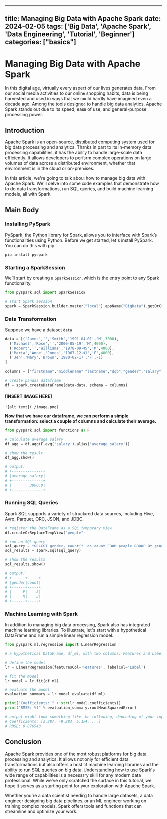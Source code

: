 
---
title: Managing Big Data with Apache Spark
date: 2024-02-05
tags: ['Big Data', 'Apache Spark', 'Data Engineering', 'Tutorial', 'Beginner']
categories: ["basics"]
---


# Managing Big Data with Apache Spark

In this digital age, virtually every aspect of our lives generates data. From our social media activities to our online shopping habits, data is being harvested and used in ways that we could hardly have imagined even a decade ago. Among the tools designed to handle big data analytics, Apache Spark stands out due to its speed, ease of use, and general-purpose processing power.

## Introduction

Apache Spark is an open-source, distributed computing system used for big data processing and analytics. Thanks in part to its in-memory data processing capabilities, it has the ability to handle large-scale data efficiently. It allows developers to perform complex operations on large volumes of data across a distributed environment, whether that environment is in the cloud or on-premises.

In this article, we're going to talk about how to manage big data with Apache Spark. We'll delve into some code examples that demonstrate how to do data transformations, run SQL queries, and build machine learning models, all with Spark.

## Main Body

### Installing PySpark

PySpark, the Python library for Spark, allows you to interface with Spark’s functionalities using Python. Before we get started, let's install PySpark. You can do this with pip:

```bash
pip install pyspark
```

### Starting a SparkSession

We’ll start by creating a `SparkSession`, which is the entry point to any Spark functionality. 

```python
from pyspark.sql import SparkSession

# start Spark session
spark = SparkSession.builder.master("local").appName("BigData").getOrCreate()
```

### Data Transformation

Suppose we have a dataset `data`
```python
data = [('James','','Smith','1991-04-01','M',3000),
  ('Michael','Rose','','2000-05-19','M',4000),
  ('Robert','','Williams','1978-09-05','M',4000),
  ('Maria','Anne','Jones','1967-12-01','F',4000),
  ('Jen','Mary','Brown','1980-02-17','F',-1)
]
 
columns = ["firstname","middlename","lastname","dob","gender","salary"]

# create pandas dataframe
df = spark.createDataFrame(data=data, schema = columns)
```

#### [INSERT IMAGE HERE]

    ![alt text](./image.png)

**Now that we have our dataframe, we can perform a simple transformation: select a couple of columns and calculate their average.**

```python
from pyspark.sql import functions as F

# calculate average salary
df_agg = df.agg(F.avg('salary').alias('average_salary'))

# show the result
df_agg.show()

# output:
# +--------------+
# |average_salary|
# +--------------+
# |        3000.0|
# +--------------+
```

### Running SQL Queries

Spark SQL supports a variety of structured data sources, including Hive, Avro, Parquet, ORC, JSON, and JDBC. 

```python
# register the DataFrame as a SQL temporary view
df.createOrReplaceTempView("people")

# run an SQL query
sql_query = "SELECT gender, count(*) as count FROM people GROUP BY gender"
sql_results = spark.sql(sql_query)

# show the results
sql_results.show()

# output:
# +------+-----+
# |gender|count|
# +------+-----+
# |     F|    2|
# |     M|    3|
# +------+-----+
```
 

### Machine Learning with Spark

In addition to managing big data processing, Spark also has integrated machine learning libraries. To illustrate, let's start with a hypothetical DataFrame and run a simple linear regression model. 

```python
from pyspark.ml.regression import LinearRegression

# a hypothetical DataFrame, df_ml, with two columns: Features and Label

# define the model
lr = LinearRegression(featuresCol='Features', labelCol='Label')

# fit the model
lr_model = lr.fit(df_ml)

# evaluate the model
evaluation_summary = lr_model.evaluate(df_ml)

print("Coefficients: " + str(lr_model.coefficients))
print("RMSE: %f" % evaluation_summary.rootMeanSquaredError)

# output might look something like the following, depending of your input data:
# Coefficients: [3.287, -9.283, 5.154, ...]
# RMSE: 0.876543
```

## Conclusion

Apache Spark provides one of the most robust platforms for big data processing and analytics. It allows not only for efficient data transformations but also offers a host of machine learning libraries and the ability to run SQL queries on big data. Understanding how to use Spark's wide range of capabilities is a necessary skill for any modern data professional. While we've only scratched the surface in this tutorial, we hope it serves as a starting point for your exploration with Apache Spark. 

Whether you're a data scientist needing to handle large datasets, a data engineer designing big data pipelines, or an ML engineer working on training complex models, Spark offers tools and functions that can streamline and optimize your work.